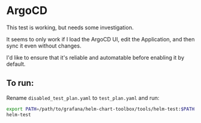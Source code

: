 # ArgoCD

This test is working, but needs some investigation.

It seems to only work if I load the ArgoCD UI, edit the Application, and then sync it even without changes.

I'd like to ensure that it's reliable and automatable before enabling it by default.

## To run:

Rename `disabled_test_plan.yaml` to `test_plan.yaml` and run:

```bash
export PATH=/path/to/grafana/helm-chart-toolbox/tools/helm-test:$PATH
helm-test
```
